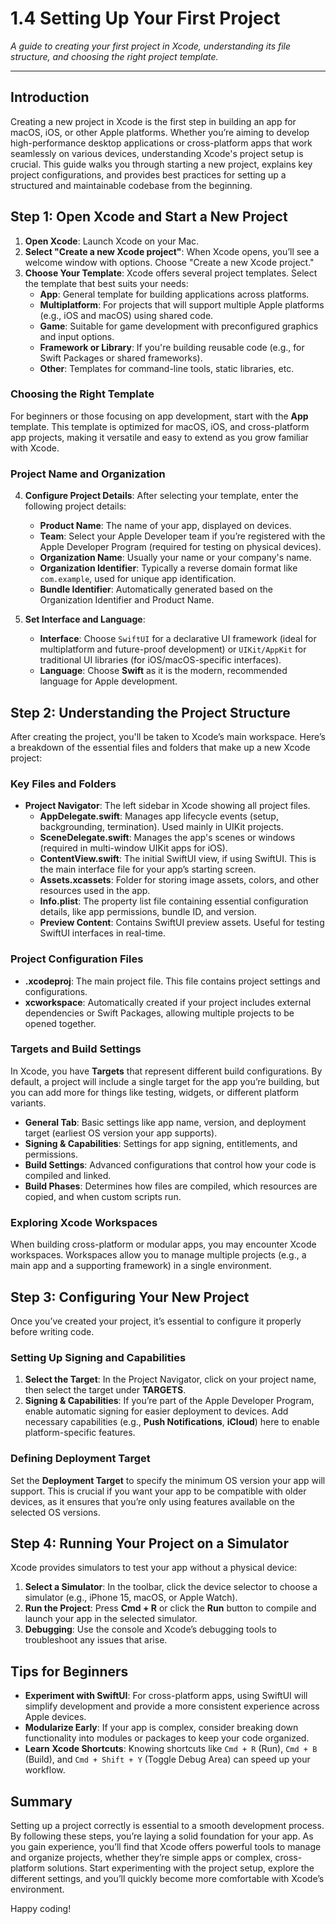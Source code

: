 # 1.4 Setting Up Your First Project

_A guide to creating your first project in Xcode, understanding its file structure, 
and choosing the right project template._

---

## Introduction

Creating a new project in Xcode is the first step in building an app for macOS, iOS, or other Apple platforms. Whether you’re aiming to develop high-performance desktop applications or cross-platform apps that work seamlessly on various devices, understanding Xcode's project setup is crucial. This guide walks you through starting a new project, explains key project configurations, and provides best practices for setting up a structured and maintainable codebase from the beginning.

## Step 1: Open Xcode and Start a New Project

1. **Open Xcode**: Launch Xcode on your Mac.
2. **Select "Create a new Xcode project"**: When Xcode opens, you’ll see a welcome window with options. Choose "Create a new Xcode project."
3. **Choose Your Template**: Xcode offers several project templates. Select the template that best suits your needs:
   - **App**: General template for building applications across platforms.
   - **Multiplatform**: For projects that will support multiple Apple platforms (e.g., iOS and macOS) using shared code.
   - **Game**: Suitable for game development with preconfigured graphics and input options.
   - **Framework or Library**: If you're building reusable code (e.g., for Swift Packages or shared frameworks).
   - **Other**: Templates for command-line tools, static libraries, etc.

### Choosing the Right Template

For beginners or those focusing on app development, start with the **App** template. This template is optimized for macOS, iOS, and cross-platform app projects, making it versatile and easy to extend as you grow familiar with Xcode.

### Project Name and Organization

4. **Configure Project Details**: After selecting your template, enter the following project details:
   - **Product Name**: The name of your app, displayed on devices.
   - **Team**: Select your Apple Developer team if you’re registered with the Apple Developer Program (required for testing on physical devices).
   - **Organization Name**: Usually your name or your company's name.
   - **Organization Identifier**: Typically a reverse domain format like `com.example`, used for unique app identification.
   - **Bundle Identifier**: Automatically generated based on the Organization Identifier and Product Name.

5. **Set Interface and Language**:
   - **Interface**: Choose `SwiftUI` for a declarative UI framework (ideal for multiplatform and future-proof development) or `UIKit/AppKit` for traditional UI libraries (for iOS/macOS-specific interfaces).
   - **Language**: Choose **Swift** as it is the modern, recommended language for Apple development.

## Step 2: Understanding the Project Structure

After creating the project, you'll be taken to Xcode’s main workspace. Here’s a breakdown of the essential files and folders that make up a new Xcode project:

### Key Files and Folders

- **Project Navigator**: The left sidebar in Xcode showing all project files.
   - **AppDelegate.swift**: Manages app lifecycle events (setup, backgrounding, termination). Used mainly in UIKit projects.
   - **SceneDelegate.swift**: Manages the app's scenes or windows (required in multi-window UIKit apps for iOS).
   - **ContentView.swift**: The initial SwiftUI view, if using SwiftUI. This is the main interface file for your app’s starting screen.
   - **Assets.xcassets**: Folder for storing image assets, colors, and other resources used in the app.
   - **Info.plist**: The property list file containing essential configuration details, like app permissions, bundle ID, and version.
   - **Preview Content**: Contains SwiftUI preview assets. Useful for testing SwiftUI interfaces in real-time.

### Project Configuration Files

- **.xcodeproj**: The main project file. This file contains project settings and configurations.
- **xcworkspace**: Automatically created if your project includes external dependencies or Swift Packages, allowing multiple projects to be opened together.

### Targets and Build Settings

In Xcode, you have **Targets** that represent different build configurations. By default, a project will include a single target for the app you’re building, but you can add more for things like testing, widgets, or different platform variants.

- **General Tab**: Basic settings like app name, version, and deployment target (earliest OS version your app supports).
- **Signing & Capabilities**: Settings for app signing, entitlements, and permissions.
- **Build Settings**: Advanced configurations that control how your code is compiled and linked.
- **Build Phases**: Determines how files are compiled, which resources are copied, and when custom scripts run.

### Exploring Xcode Workspaces

When building cross-platform or modular apps, you may encounter Xcode workspaces. Workspaces allow you to manage multiple projects (e.g., a main app and a supporting framework) in a single environment. 

## Step 3: Configuring Your New Project

Once you’ve created your project, it’s essential to configure it properly before writing code.

### Setting Up Signing and Capabilities

1. **Select the Target**: In the Project Navigator, click on your project name, then select the target under **TARGETS**.
2. **Signing & Capabilities**: If you’re part of the Apple Developer Program, enable automatic signing for easier deployment to devices. Add necessary capabilities (e.g., **Push Notifications**, **iCloud**) here to enable platform-specific features.

### Defining Deployment Target

Set the **Deployment Target** to specify the minimum OS version your app will support. This is crucial if you want your app to be compatible with older devices, as it ensures that you’re only using features available on the selected OS versions.

## Step 4: Running Your Project on a Simulator

Xcode provides simulators to test your app without a physical device:

1. **Select a Simulator**: In the toolbar, click the device selector to choose a simulator (e.g., iPhone 15, macOS, or Apple Watch).
2. **Run the Project**: Press **Cmd + R** or click the **Run** button to compile and launch your app in the selected simulator.
3. **Debugging**: Use the console and Xcode’s debugging tools to troubleshoot any issues that arise.

## Tips for Beginners

- **Experiment with SwiftUI**: For cross-platform apps, using SwiftUI will simplify development and provide a more consistent experience across Apple devices.
- **Modularize Early**: If your app is complex, consider breaking down functionality into modules or packages to keep your code organized.
- **Learn Xcode Shortcuts**: Knowing shortcuts like `Cmd + R` (Run), `Cmd + B` (Build), and `Cmd + Shift + Y` (Toggle Debug Area) can speed up your workflow.

## Summary

Setting up a project correctly is essential to a smooth development process. By following these steps, you’re laying a solid foundation for your app. As you gain experience, you’ll find that Xcode offers powerful tools to manage and organize projects, whether they’re simple apps or complex, cross-platform solutions. Start experimenting with the project setup, explore the different settings, and you’ll quickly become more comfortable with Xcode’s environment.

Happy coding!
